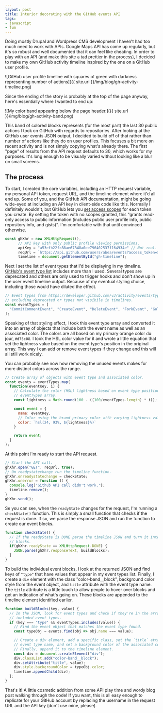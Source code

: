 ```yaml
---
layout: post
title: Interior decorating with the GitHub events API
tags:
- javascript
- fun
---
```


Doing mostly Drupal and Wordpress CMS development I haven't had too much need to work with APIs. Google Maps API has come up regularly, but it's so robust and well documented that it can feel like cheating. In order to play with an API (and make this site a tad prettier in the process), I decided to make my own GitHub activity timeline inspired by the one on a GitHub user profile.

![GitHub user profile timeline with squares of green with darkness representing number of actions]({{ site.url }}/img/blog/gh-activity-timeline.png)

Since the ending of the story is probably at the top of the page anyway, here's essentially where I wanted to end up:

![My color band appearing below the page header.]({{ site.url }}/img/blog/gh-activity-band.png)

This band of colored blocks represents (for the most part) the last 30 public actions I took on GitHub with regards to repositories. After looking at the GitHub user events JSON output, I decided to build off of that rather than number of actions like they do on user profiles. This focuses a bit more on recent activity and is not simply copying what's already there. The first "page" of results from the API request defaults to 30, which works for my purposes. It's long enough to be visually varied without looking like a blur on small screens.

## The process

To start, I created the core variables, including an HTTP request variable, my personal API token, request URL, and the timeline element where it'd all end up. Some of you, and the GitHub API documentation, might be going wide-eyed at including an API key in client-side code like this. Normally I definitely wouldn't, but GitHub lets you [set access scopes](https://developer.github.com/v3/oauth/#scopes) for each token you create. By setting the token with no scopes granted, this "grants read-only access to public information (includes public user profile info, public repository info, and gists)". I'm comfortable with that until convinced otherwise.

```js
const ghXhr = new XMLHttpRequest(),
      // API key with only public profile viewing permissions.
      apiKey = "a53efb22fc88ae67848a0ee796402537f164934e" // Not real.
      reqUrl = `https://api.github.com/users/abea/events?access_token=${apiKey}`,
      timeline = document.getElementById("gh-timeline");
```

Next I set the list of event types that I'd be displaying in my timeline. [GitHub's event type list](https://developer.github.com/v3/activity/events/types/) includes more than I used. Several types are deprecated and others are only used to trigger hooks and don't show up in the user event timeline output. Because of my eventual styling choice, including those would have diluted the effect.

```js
// Event types from https://developer.github.com/v3/activity/events/types/
// excluding deprecated or types not visibile in timelines.
const eventTypes = [
  "CommitCommentEvent", "CreateEvent", "DeleteEvent", "ForkEvent", "GollumEvent", "IssueCommentEvent", "IssuesEvent", "MemberEvent", "OrgBlockEvent", "ProjectCardEvent", "ProjectColumnEvent", "ProjectEvent", "PublicEvent", "PullRequestEvent", "PullRequestReviewEvent", "PullRequestReviewCommentEvent", "PushEvent", "ReleaseEvent", "WatchEvent"
];
```

Speaking of that styling effect, I took this event type array and converted it into an array of objects that include both the event name as well as an associated color. The colors are all based on my primary orange color du jour, `#d75c08`. I took the HSL color value for it and wrote a little equation that set the lightness value based on the event type's position in the original array. This way I can add or remove event types if they change and this will all still work nicely.

You can probably see now how removing the unused events makes for more distinct colors across the range.

```js
// Create array of objects with event type and associated color.
const events = eventTypes.map(
  function(eventKey, i) {
    // Calculate the color (HSL) lightness based on event type position in the
    // eventTypes array.
    const lightness = Math.round(100 - ((100/eventTypes.length) * i));

    const event = {
      name: eventKey,
      // Color using the brand primary color with varying lightness value.
      color: `hsl(24, 93%, ${lightness}%)`
    }

    return event;
  }
);
```

At this point I'm ready to start the API request.

```js
// Start the API call.
ghXhr.open("GET", reqUrl, true);
// On readystatechange run the timeline function.
ghXhr.onreadystatechange = checkState;
ghXhr.onerror = function () {
  console.log("Github API call didn't work.");
  timeline.remove();
}
ghXhr.send();
```

Se you can see, when the `readyState` changes for the request, I'm running a `checkState()` function. This is simply a small function that checks if the request is done. If so, we parse the response JSON and run the function to create our event blocks.

```js
function checkState() {
  // If the readyState is DONE parse the timeline JSON and turn it into event
  // blocks.
  if(ghXhr.readyState == XMLHttpRequest.DONE) {
    JSON.parse(ghXhr.responseText, buildBlocks);
  }
}
```

To build the individual event blocks, I look at the returned JSON and find keys of `"type"` that have values that appear in my event types list. Finally, I create a `div` element with the class "color-band__block", background color style from the event object, and `title` attribute with the event type name. The `title` attribute is a little touch to allow people to hover over blocks and get an indication of what's going on. These blocks are appended to the timeline element identified earlier.

```js
function buildBlocks(key, value) {
  // In the JSON, look for event types and check if they're in the array of
  // included event types.
  if (key === "type" && eventTypes.includes(value)) {
    // Find the event object that matches the event type found.
    const typeObj = events.find(obj => obj.name === value);

    // Create a div element, add a specific class, set the `title` attr to the
    // event type name, and set a background color of the associated color.
    // Finally, append it to the timeline element.
    const div = document.createElement("div");
    div.classList.add("color-band__block");
    div.setAttribute("title", value);
    div.style.backgroundColor = typeObj.color;
    timeline.appendChild(div);
  };
}
```

That's it! A little cosmetic addition from some API play time and wordy blog post walking through the code! If you want, this is all easy enough to replicate for your GitHub account by replacing the username in the request URL and the API key (don't use mine, please).
